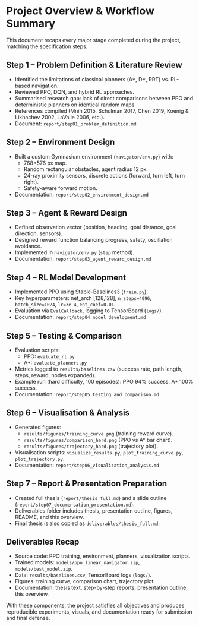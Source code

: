 # Project Overview & Workflow Summary

This document recaps every major stage completed during the project, matching the specification steps.

## Step 1 – Problem Definition & Literature Review
- Identified the limitations of classical planners (A*, D*, RRT) vs. RL-based navigation.
- Reviewed PPO, DQN, and hybrid RL approaches.
- Summarised research gap: lack of direct comparisons between PPO and deterministic planners on identical random maps.
- References compiled (Mnih 2015, Schulman 2017, Chen 2019, Koenig & Likhachev 2002, LaValle 2006, etc.).
- Document: `report/step01_problem_definition.md`

## Step 2 – Environment Design
- Built a custom Gymnasium environment (`navigator/env.py`) with:
  - 768×576 px map.
  - Random rectangular obstacles, agent radius 12 px.
  - 24-ray proximity sensors, discrete actions (forward, turn left, turn right).
  - Safety-aware forward motion.
- Documentation: `report/step02_environment_design.md`

## Step 3 – Agent & Reward Design
- Defined observation vector (position, heading, goal distance, goal direction, sensors).
- Designed reward function balancing progress, safety, oscillation avoidance.
- Implemented in `navigator/env.py` (`step` method).
- Documentation: `report/step03_agent_reward_design.md`

## Step 4 – RL Model Development
- Implemented PPO using Stable-Baselines3 (`train.py`).
- Key hyperparameters: net_arch [128,128], `n_steps=4096`, `batch_size=1024`, `lr=3e-4`, `ent_coef=0.01`.
- Evaluation via `EvalCallback`, logging to TensorBoard (`logs/`).
- Documentation: `report/step04_model_development.md`

## Step 5 – Testing & Comparison
- Evaluation scripts:
  - PPO: `evaluate_rl.py`
  - A*: `evaluate_planners.py`
- Metrics logged to `results/baselines.csv` (success rate, path length, steps, reward, nodes expanded).
- Example run (hard difficulty, 100 episodes): PPO 94% success, A* 100% success.
- Documentation: `report/step05_testing_and_comparison.md`

## Step 6 – Visualisation & Analysis
- Generated figures:
  - `results/figures/training_curve.png` (training reward curve).
  - `results/figures/comparison_hard.png` (PPO vs A* bar chart).
  - `results/figures/trajectory_hard.png` (trajectory plot).
- Visualisation scripts: `visualize_results.py`, `plot_training_curve.py`, `plot_trajectory.py`.
- Documentation: `report/step06_visualization_analysis.md`

## Step 7 – Report & Presentation Preparation
- Created full thesis (`report/thesis_full.md`) and a slide outline (`report/step07_documentation_presentation.md`).
- Deliverables folder includes thesis, presentation outline, figures, README, and this overview.
- Final thesis is also copied as `deliverables/thesis_full.md`.

## Deliverables Recap
- Source code: PPO training, environment, planners, visualization scripts.
- Trained models: `models/ppo_linear_navigator.zip`, `models/best_model.zip`.
- Data: `results/baselines.csv`, TensorBoard logs (`logs/`).
- Figures: training curve, comparison chart, trajectory plot.
- Documentation: thesis text, step-by-step reports, presentation outline, this overview.

With these components, the project satisfies all objectives and produces reproducible experiments, visuals, and documentation ready for submission and final defense.
